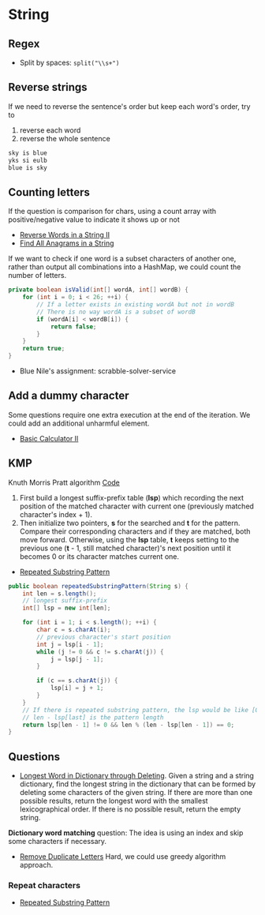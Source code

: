 # String

## Regex

- Split by spaces: ```split("\\s+")```

## Reverse strings

If we need to reverse the sentence's order but keep each word's order, try to

  1. reverse each word
  2. reverse the whole sentence

```txt
sky is blue
yks si eulb
blue is sky
```

## Counting letters

If the question is comparison for chars, using a count array with positive/negative value to indicate it shows up or not

- [Reverse Words in a String II](https://leetcode.com/problems/reverse-words-in-a-string-ii/)
- [Find All Anagrams in a String](https://leetcode.com/problems/find-all-anagrams-in-a-string/)

If we want to check if one word is a subset characters of another one, rather than output all combinations into a HashMap, we could count the number of letters.

```java
private boolean isValid(int[] wordA, int[] wordB) {
    for (int i = 0; i < 26; ++i) {
        // If a letter exists in existing wordA but not in wordB
        // There is no way wordA is a subset of wordB
        if (wordA[i] < wordB[i]) {
            return false;
        }
    }
    return true;
}
```

- Blue Nile's assignment: scrabble-solver-service

## Add a dummy character

Some questions require one extra execution at the end of the iteration. We could add an additional unharmful element.

- [Basic Calculator II](https://leetcode.com/problems/basic-calculator-ii/description/)

## KMP

Knuth Morris Pratt algorithm [Code](../../../com/algorithm/KnuthMorrisPratt.java)

1. First build a longest suffix-prefix table (**lsp**) which recording the next position of the matched character with current one (previously matched character's index + 1).
1. Then initialize two pointers, **s** for the searched and **t** for the pattern. Compare their corresponding characters and if they are matched, both move forward. Otherwise, using the **lsp** table, **t** keeps setting to the previous one (**t** - 1, still matched character)'s next position until it becomes 0 or its character matches current one.

- [Repeated Substring Pattern](https://leetcode.com/problems/repeated-substring-pattern/description/)

```java
public boolean repeatedSubstringPattern(String s) {
    int len = s.length();
    // longest suffix-prefix
    int[] lsp = new int[len];

    for (int i = 1; i < s.length(); ++i) {
        char c = s.charAt(i);
        // previous character's start position
        int j = lsp[i - 1];
        while (j != 0 && c != s.charAt(j)) {
            j = lsp[j - 1];
        }

        if (c == s.charAt(j)) {
            lsp[i] = j + 1;
        }
    }
    // If there is repeated substring pattern, the lsp would be like [0, 0, 0, 1, 2, 3, 4, 5, 6]
    // len - lsp[last] is the pattern length
    return lsp[len - 1] != 0 && len % (len - lsp[len - 1]) == 0;
}
```

## Questions

- [Longest Word in Dictionary through Deleting](https://leetcode.com/problems/longest-word-in-dictionary-through-deleting/description/). Given a string and a string dictionary, find the longest string in the dictionary that can be formed by deleting some characters of the given string. If there are more than one possible results, return the longest word with the smallest lexicographical order. If there is no possible result, return the empty string.

__Dictionary word matching__ question: The idea is using an index and skip some characters if necessary.

- [Remove Duplicate Letters](https://leetcode.com/problems/remove-duplicate-letters/) Hard, we could use greedy algorithm approach.

### Repeat characters

- [Repeated Substring Pattern](https://leetcode.com/problems/repeated-substring-pattern/)